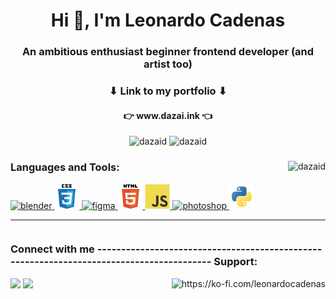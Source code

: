 <h1 align="center"> Hi 👋, I'm Leonardo Cadenas </h1>
<h3 align="center">An ambitious enthusiast beginner frontend developer (and artist too)</h3>
<h3 align="center">⬇ Link to my portfolio ⬇</h3>
<h4 align="center">👉 www.dazai.ink 👈</h4>
<div align="center">
  <img height="150em" src="https://github-readme-stats.vercel.app/api/top-langs?username=dazaid&show_icons=true&locale=en&layout=compact&theme=gruvbox&text_color=e33636&title_color=ffffff&html=ff2244&css=059eeb&js=059eeb&border_radius=5" alt="dazaid" />
  <img height="150em" src="https://github-readme-streak-stats.herokuapp.com/?user=dazaid&theme=gruvbox&text_color=e33636&title_color=ffffff&icon_color=ffffff&border_radius=5" alt="dazaid" />
</div>
<div align="center">
  <div>
    <img align="right" src="https://komarev.com/ghpvc/?username=dazaid&label=Profile%20views&color=0e75b6&style=flat" alt="dazaid" />
  </div>
  <div>
    <h3 align="left">Languages and Tools:</h3>
    <p align="left"> <a href="https://www.blender.org/" target="_blank" rel="noreferrer"> <img src="https://download.blender.org/branding/community/blender_community_badge_white.svg" alt="blender" width="40"       height="40"/> </a> 
    <a href="https://www.w3schools.com/css/" target="_blank" rel="noreferrer"> <img src="https://raw.githubusercontent.com/devicons/devicon/master/icons/css3/css3-original-wordmark.svg" alt="css3" width="40" height="40"/> </a> 
    <a href="https://www.figma.com/" target="_blank" rel="noreferrer"> <img src="https://www.vectorlogo.zone/logos/figma/figma-icon.svg" alt="figma" width="40" height="40"/> </a> <a href="https://www.w3.org/html/" target="_blank" rel="noreferrer"> <img src="https://raw.githubusercontent.com/devicons/devicon/master/icons/html5/html5-original-wordmark.svg" alt="html5" width="40" height="40"/> </a> 
    <a href="https://developer.mozilla.org/en-US/docs/Web/JavaScript" target="_blank" rel="noreferrer"> <img src="https://raw.githubusercontent.com/devicons/devicon/master/icons/javascript/javascript-original.svg" alt="javascript" width="40" height="40"/> </a> 
    <a href="https://www.photoshop.com/en" target="_blank" rel="noreferrer"> <img src="https://upload.wikimedia.org/wikipedia/commons/thumb/a/af/Adobe_Photoshop_CC_icon.svg/2101px-Adobe_Photoshop_CC_icon.svg.png" alt="photoshop" width="40" height="40"/> </a> 
    <a href="https://www.python.org" target="_blank" rel="noreferrer"> <img src="https://raw.githubusercontent.com/devicons/devicon/master/icons/python/python-original.svg" alt="python" width="40" height="40"/></a> 
   </p>
  </div>
</div>
<hr>
</div>
<div style="display:flex">
  <p><h3 align="left">Connect with me ----------------------------------------------------------------------------------------- Support:</h3>
</div>
<div>
  <a href="https://www.instagram.com/dazai.nt/" target="_blank"><img height="40" src="https://img.shields.io/badge/-Instagram-%23E4405F?style=for-the-badge&logo=instagram&logoColor=white" target="_blank"></a>
    <a href="https://www.linkedin.com/in/leonardo-cadenas-b06338262/" target="_blank"><img height="40" src="https://img.shields.io/badge/-LinkedIn-%230077B5?style=for-the-badge&logo=linkedin&logoColor=white" target="_blank"></a>
  <a href="https://ko-fi.com/https://ko-fi.com/leonardocadenas"> <img align="right" src="https://cdn.ko-fi.com/cdn/kofi3.png?v=3" height="40" alt="https://ko-fi.com/leonardocadenas" /></a>

  <!-- Change discord for my web page, or create a bigger space for the link/ button or something else with my web page -->
 <!--  <a href="#" target="_blank"><img height="40" src="https://img.shields.io/badge/Discord-7289DA?style=for-the-badge&logo=discord&logoColor=white" target="_blank"></a>  -->


</div>
<br><br>
 
